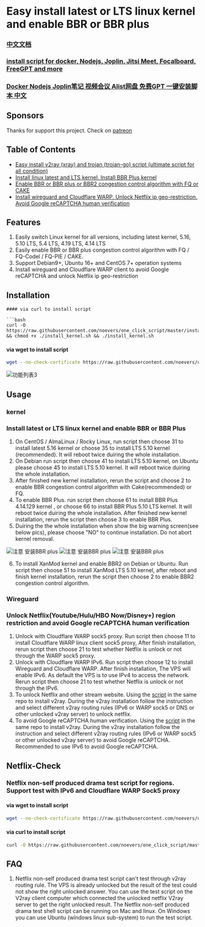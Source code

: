# Easy install latest or LTS linux kernel and enable BBR or BBR plus

### [中文文档](/KERNEL_CN.md)
### [install script for docker, Nodejs, Joplin, Jitsi Meet, Focalboard, FreeGPT and more ](TOOL.md)
### [Docker Nodejs Joplin笔记 视频会议 Alist网盘 免费GPT 一键安装脚本 中文 ](TOOL_CN.md)

## Sponsors
Thanks for support this project. Check on [patreon](https://www.patreon.com/linuxkernel)


## Table of Contents

* [Easy install v2ray (xray) and trojan (trojan-go) script (ultimate script for all condition)](/README2.md)
* [Install linux latest and LTS kernel. Install BBR Plus kernel](#kernel)
* [Enable BBR or BBR plus or BBR2 congestion control algorithm with FQ or CAKE](#kernel)
* [Install wireguard and Cloudflare WARP. Unlock Netflix ip geo-restriction. Avoid Google reCAPTCHA human verification](#Wireguard)


## Features
1. Easily switch Linux kernel for all versions, including latest kernel, 5.16, 5.10 LTS, 5.4 LTS, 4.19 LTS, 4.14 LTS
2. Easily enable BBR or BBR plus congestion control algorithm with FQ / FQ-Codel / FQ-PIE / CAKE.
3. Support Debian9+, Ubuntu 16+ and CentOS 7+ operation systems
4. Install wireguard and Cloudflare WARP client to avoid Google reCAPTCHA and unlock Netflix ip geo-restriction




## Installation

```
#### via curl to install script

```bash
curl -O https://raw.githubusercontent.com/noevers/one_click_script/master/install_kernel.sh && chmod +x ./install_kernel.sh && ./install_kernel.sh
```


#### via wget to install script

```bash
wget --no-check-certificate https://raw.githubusercontent.com/noevers/one_click_script/master/install_kernel.sh && chmod +x ./install_kernel.sh && ./install_kernel.sh
```



![功能列表3](https://github.com/noevers/one_click_script/blob/master/docs/readme3_en.png?raw=true)




## Usage

### kernel
### Install latest or LTS linux kernel and enable BBR or BBR Plus

1. On CentOS / AlmaLinux / Rocky Linux, run script then choose 31 to install latest 5.16 kernel or choose 35 to install LTS 5.10 kernel (recommended). It will reboot twice duiring the whole installation.
2. On Debian run script then choose 41 to install LTS 5.10 kernel, on Ubuntu please choose 45 to install LTS 5.10 kernel. It will reboot twice duiring the whole installation.
3. After finished new kernel installation, rerun the script and choose 2 to enable BBR congestion control algorithm with Cake(recommended) or FQ.
4. To enable BBR Plus. run script then choose 61 to install BBR Plus 4.14.129 kernel , or choose 66 to install BBR Plus 5.10 LTS kernel. It will reboot twice duiring the whole installation.  After finished new kernel installation, rerun the script then choose 3 to enable BBR Plus.
5. Duiring the the whole installation when show the big warning screen(see below pics), please choose "NO" to continue installation. Do not abort kernel removal.

![注意 安装BBR plus](https://github.com/jinwyp/one_click_script/blob/master/docs/debian.jpg?raw=true)
![注意 安装BBR plus](https://github.com/jinwyp/one_click_script/blob/master/docs/kernel.png?raw=true)
![注意 安装BBR plus](https://github.com/jinwyp/one_click_script/blob/master/docs/ubuntu.png?raw=true)

6. To install XanMod kernel and enable BBR2 on Debian or Ubuntu. Run script then choose 51 to install XanMod LTS 5.10 kernel, after reboot and finish kernel installation, rerun the script then choose 2 to enable BBR2 congestion control algorithm.


### Wireguard
### Unlock Netflix(Youtube/Hulu/HBO Now/Disney+) region restriction and avoid Google reCAPTCHA human verification

1. Unlock with Cloudflare WARP sock5 proxy. Run script then choose 11 to install Cloudflare WARP linux client sock5 proxy, After finish installation, rerun script then choose 21 to test whether Netflix is unlock or not through the WARP sock5 proxy.
2. Unlock with Cloudflare WARP IPv6. Run script then choose 12 to install Wireguard and Cloudflare WARP.  After finish installation, The VPS will enable IPv6. As default the VPS is to use IPv4 to access the network. Rerun script then choose 21 to test whether Netflix is unlock or not through the IPv6.
3. To unlock Netflix and other stream website. Using the [script](/README.md) in the same repo to install v2ray. During the v2ray installation follow the instruction and select different v2ray routing rules (IPv6 or WARP sock5 or DNS or other unlocked v2ray server) to unlock netflix.
4. To avoid Google reCAPTCHA human verification. Using the [script](/README.md) in the same repo to install v2ray. During the v2ray installation follow the instruction and select different v2ray routing rules (IPv6 or WARP sock5 or other unlocked v2ray server) to avoid Google reCAPTCHA. Recommended to use IPv6 to avoid Google reCAPTCHA.




## Netflix-Check
### Netflix non-self produced drama test script for regions. Support test with IPv6 and Cloudflare WARP Sock5 proxy

#### via wget to install script

```bash
wget --no-check-certificate https://raw.githubusercontent.com/noevers/one_click_script/master/netflix_check.sh && chmod +x ./netflix_check.sh && ./netflix_check.sh
```


####  via curl to install script

```bash
curl -O https://raw.githubusercontent.com/noevers/one_click_script/master/netflix_check.sh && chmod +x ./netflix_check.sh && ./netflix_check.sh
```



## FAQ

1. Netflix non-self produced drama test script can't test through v2ray routing rule. The VPS is already unlocked but the result of the test could not show the right unlocked answer. You can use the test script on the V2ray client computer which connected the unlocked netflix V2ray server to get the right unlocked result.  The Netflix non-self produced drama test shell script can be running on Mac and linux. On Windows you can use Ubuntu (windows linux sub-system) to run the test script.



